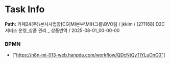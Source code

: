 # Task Info

**Path:** 카페24(주)\본사사업장\[CG]MI본부\MIH그룹\BVO팀 / jkkim / [271168] D2C 서비스 운영_상품 관리 _ 상품번역 / 2025-08-01_00-00-00

### BPMN
- ["https://n8n-mi-013-web.hanpda.com/workflow/QDcNtQyTIYLuOnG0"]


